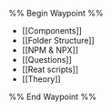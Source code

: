 %% Begin Waypoint %%
- [[Components]]
- [[Folder Structure]]
- [[NPM & NPX]]
- [[Questions]]
- [[Reat scripts]]
- [[Theory]]

%% End Waypoint %%